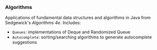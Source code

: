 ### Algorithms
 
Applications of fundamental data structures and algorithms in Java from Sedgewick's _Algorithms 4e_. Includes:
- `Queues`: implementations of Deque and Randomized Queue
- `Autocomplete`: sorting/searching algorithms to generate autocomplete suggestions
